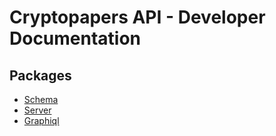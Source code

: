 # Cryptopapers API - Developer Documentation

## Packages
- [Schema](./packages/schema)
- [Server](./packages/server)
- [Graphiql](./packages/graphiql)